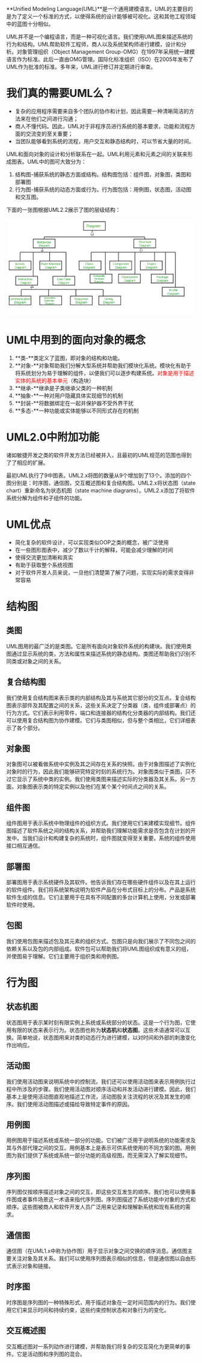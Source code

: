 **Unified Modeling Language(UML)**是一个通用建模语言。UML的主要目的是为了定义一个标准的方式，以使得系统的设计能够被可视化。这和其他工程领域中的蓝图十分相似。

UML并不是一个编程语言，而是一种可视化语言。我们使用UML图来描述系统的行为和结构。UML帮助软件工程师，商人以及系统架构师进行建模，设计和分析。对象管理组织（Object Management Group-OMG）在1997年采用统一建模语言作为标准。此后一直由OMG管理。国际化标准组织（ISO）在2005年发布了UML作为批准的标准。多年来，UML进行修订并定期进行审查。

# **我们真的需要UML么？**

* 复杂的应用程序需要来自多个团队的协作和计划，因此需要一种清晰简洁的方法来在他们之间进行沟通；
* 商人不懂代码。因此，UML对于非程序员进行系统的基本要求，功能和流程方面的交流变的至关重要；
* 当团队能够看到系统的流程，用户交互和静态结构时，可以节省大量的时间。

UML和面向对象的设计和分析联系在一起。UML利用元素和元素之间的关联来形成图表。UML中的图可大致分为：

1. 结构图-捕获系统的静态方面或结构。结构图包括：组件图，对象图，类图和部署图
2. 行为图-捕获系统的动态方面或行为。行为图包括：用例图，状态图，活动图和交互图。

下面的一张图根据UML2.2展示了图的层级结构：

![img](Introduction.assets/uml_diagram-1.png)

# **UML中用到的面向对象的概念**

1. **类-**类定义了蓝图，即对象的结构和功能。
2. **对象-**对象帮助我们分解大型系统并帮助我们模块化系统。模块化有助于将系统划分为易于理解的组件，以便我们可以逐步构建系统。<font color=red>对象是用于描述实体的系统的基本单元</font>（构造块）
3. **继承-**继承是子类继承父类的一种机制
4. **抽象-**一种对用户隐藏具体实现细节的机制
5. **封装-**将数据绑定在一起并保护器不受外界干扰
6. **多态-**一种功能或实体能够以不同形式存在的机制

# **UML2.0中附加功能**

诸如敏捷开发之类的软件开发方法已经被并入，且最初的UML规范的范围也得到了了相应的扩展。

最初UML执行了9中图表。UML2.x将图的数量从9个增加到了13个。添加的四个图分别是：时序图，通信图，交互概述图和复合结构图。UML2.x将状态图（state chart）重新命名为状态机图（state machine diagrams）。UML2.x添加了将软件系统分解为组件和子组件的功能。

# UML优点

* 简化复杂的软件设计，可以实现类似OOP之类的概念，被广泛使用
* 在一些图形图表中，减少了数以千计的解释，可能会减少理解的时间
* 使得交流更加清晰和真实
* 有助于获取整个系统视图
* 对于软件开发人员来说，一旦他们清楚第了解了问题，实现实际的需求变得非常容易

# 结构图

## 类图

UML图用的最广泛的是类图。它是所有面向对象软件系统的构建块。我们使用类图通过显示系统的类，方法和属性来描述系统的静态结构。类图还帮助我们识别不同类或对象之间的关系。

## 复合结构图

我们使用复合结构图来表示类的内部结构及其与系统其它部分的交互点。复合结构图表示部件及其配置之间的关系，这些关系决定了分类器（类，组件或部署点）的行为方式。它们表示利用零件，端口和连接器的结构化分类器的内部结构。我们还可以使用复合结构图为协作建模。它们与类图相似，但与整个类相比，它们详细表示了各个部分。

## 对象图

对象图可以被看做系统中实例及其之间存在关系的快照。由于对象图描述了实例化对象时的行为，因此我们能够研究特定时刻的系统行为。对象图类似于类图，只不过它显示了系统中类的实例。我们使用类图来描述实际的分类器及其关系。另一方面，对象图表示类的特定实例以及他们在某个某个时间点之间的关系。

## 组件图

组件图用于表示系统中物理组件的组织方式。我们使用它们来建模实现细节。组件图描述了软件系统之间的结构关系，并帮助我们理解功能需求是否包含在计划的开发中。当我们设计和构建复杂的系统时，组件图就变得至关重要。系统的组件使用接口相互通信。

## 部署图

部署图用于表示系统硬件及其软件。他告诉我们存在哪些硬件组件以及在其上运行的软件组件。我们将系统架构说明为软件产品在分布式目标上的分布。产品是系统软件生成的信息。它们主要用于在具有不同配置的多台计算机上使用，分发或部署软件时使用。

## 包图

我们使用包图来描述包及其元素的组织方式。包图只是向我们展示了不同包之间的依赖关系以及包的内部组成。软件包可以帮助我们将UML图组织成有意义的组，并使图易于理解。它们主要用于组织类和用例图。

# 行为图

## 状态机图

状态图用于表示某时刻有限实例上系统或系统部分的状态。这是一个行为图，它使用有限的状态来表示行为。状态图也称为**状态机**和**状态图**。这些术语通常可以互换。简单地说，状态图用来对类的动态行为进行建模，以对时间和外部的刺激变化作出响应。

## 活动图

我们使用活动图来说明系统中的控制流。我们还可以使用活动图来表示用例执行过程中所涉及的步骤。我们使用活动图对顺序活动和并发活动进行建模。因此，我们基本上是使用活动图直观地描述工作流，活动图股关注流程的状况及其发生的顺序。我们使用活动图描述或描绘导致特定事件的原因。

## 用例图

用例图用于描述系统或系统一部分的功能。它们被广泛用于说明系统的功能需求及其与外部代理之间的交互。用例基本上是表示可供系统使用的不同方案的图。用例图为我们提供了系统或系统一部分功能的高级视图，而无需深入了解实现细节。

## 序列图

序列图仅按顺序描述对象之间的交互，即这些交互发生的顺序。我们也可以使用事件图或者事件场景这一术语来指代序列图。序列图描述了系统功能中对象的方式和顺序。这些图被商人和软件开发人员广泛用来记录和理解新系统和现有系统的需求。

## 通信图

通信图（在UML1.x中称为协作图）用于显示对象之间交换的顺序消息。通信图主要关注对象及其关系。我们可以使用序列图表示相似的信息，但是通信图以自由形式表示对象和链接。

## 时序图

时序图是序列图的一种特殊形式，用于描述对象在一定时间范围内的行为。我们使用它们来显示时间和持续约束，这些约束控制状态和对象行为的变化。

## 交互概述图

交互概述图对一系列动作进行建模，并帮助我们将复杂的交互简化为更简单的事件。它是活动图和序列图的混合。